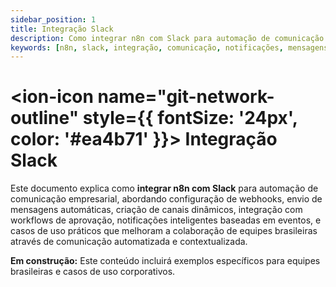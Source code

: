 ```yaml
---
sidebar_position: 1
title: Integração Slack
description: Como integrar n8n com Slack para automação de comunicação e notificações
keywords: [n8n, slack, integração, comunicação, notificações, mensagens]
---
```


# <ion-icon name="git-network-outline" style={{ fontSize: '24px', color: '#ea4b71' }}></ion-icon> Integração Slack

Este documento explica como **integrar n8n com Slack** para automação de comunicação empresarial, abordando configuração de webhooks, envio de mensagens automáticas, criação de canais dinâmicos, integração com workflows de aprovação, notificações inteligentes baseadas em eventos, e casos de uso práticos que melhoram a colaboração de equipes brasileiras através de comunicação automatizada e contextualizada.

**Em construção:** Este conteúdo incluirá exemplos específicos para equipes brasileiras e casos de uso corporativos.
